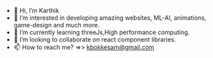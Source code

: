 - 👋 Hi, I’m Karthik
- 👀 I’m interested in developing amazing websites, ML-AI, animations, game-design and much more.
- 🌱 I’m currently learning threeJs,High performance computing.
- 💞️ I’m looking to collaborate on react component libraries.
- 📫 How to reach me? =>> kbokkesam@gmail.com

<!---
buncy/buncy is a ✨ special ✨ repository because its `README.md` (this file) appears on your GitHub profile.
You can click the Preview link to take a look at your changes.
--->
